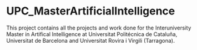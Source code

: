 # UPC_MasterArtificialIntelligence
This project contains all the projects and work done for the Interuniversity Master in Artifical Intelligence at Universitat Politécnica de Cataluña, Universitat de Barcelona and Universitat Rovira i Virgili (Tarragona). 
